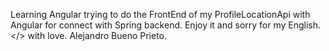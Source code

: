 Learning Angular trying to do the FrontEnd of my ProfileLocationApi with Angular for connect with Spring backend.
Enjoy it and sorry for my English.  
</> with love. Alejandro Bueno Prieto.
